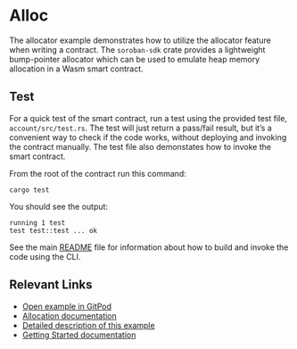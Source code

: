 # Alloc
The allocator example demonstrates how to utilize the allocator feature when writing a contract. The `soroban-sdk` crate provides a lightweight bump-pointer allocator which can be used to emulate heap memory allocation in a Wasm smart contract.

## Test
For a quick test of the smart contract, run a test using the provided test file, `account/src/test.rs`. The test will just return a pass/fail result, but it’s a convenient way to check if the code works, without deploying and invoking the contract manually. The test file also demonstates how to invoke the smart contract. 

From the root of the contract run this command:

```
cargo test
```

You should see the output:

```
running 1 test
test test::test ... ok
```

See the main [README](../README.md) file for information about how to build and invoke the code using the CLI.

## Relevant Links
- [Open example in GitPod](https://gitpod.io/#https://github.com/stellar/soroban-examples/tree/v21.6.0)
- [Allocation documentation](https://developers.stellar.org/docs/learn/encyclopedia/contract-development/rust-dialect#limited-ideally-zero-dynamic-memory-allocation)
- [Detailed description of this example](https://developers.stellar.org/docs/build/smart-contracts/example-contracts/alloc)
- [Getting Started documentation](https://developers.stellar.org/docs/build/smart-contracts/getting-started)

